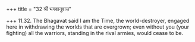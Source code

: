 +++
title = "32 श्री भगवानुवाच"

+++
11.32. The Bhagavat said I am the Time, the world-destroyer, engaged
here in withdrawing the worlds that are overgrown; even without you
(your fighting) all the warriors, standing in the rival armies, would
cease to be.
